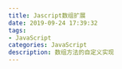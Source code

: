 ```yaml
---
title: Jascript数组扩展
date: 2019-09-24 17:39:32
tags: 
- JavaScript 
categories: JavaScript 
description: 数组方法的自定义实现
---
```





